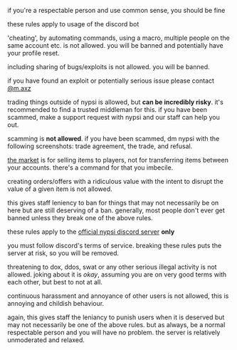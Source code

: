 <script>
  import DocsTemplate from "$lib/components/docs/DocsTemplate.svelte"
  import DocsHeader from '$lib/components/docs/DocsHeader.svelte';
</script>

<DocsTemplate title='rules' />

if you're a respectable person and use common sense, you should be fine

<DocsHeader header='h2' text="bot roles" />

these rules apply to usage of the discord bot

<DocsHeader header='h3' text="automating commands / cheating" anchor="automating-commands-cheating" />

'cheating', by automating commands, using a macro, multiple people on the same account etc. is not allowed. you will be banned and potentially have your profile reset.

<DocsHeader header='h3' text="exploits" />

including sharing of bugs/exploits is not allowed. you will be banned.

if you have found an exploit or potentially serious issue please contact [@m.axz](https://discord.com/users/672793821850894347)

<DocsHeader header='h3' text="trading" />

trading things outside of nypsi is allowed, but **can be incredibly risky**. it's recommended to find a trusted middleman for this. if you have been scammed, make a support request with nypsi and our staff can help you out.

scamming is **not allowed**. if you have been scammed, dm nypsi with the following screenshots: trade agreement, the trade, and refusal.

<DocsHeader header='h3' text="market" />

[the market](/docs/economy/market) is for selling items to players, not for transferring items between your accounts.
there's a command for that you imbecile.

creating orders/offers with a ridiculous value with the intent to disrupt the value of a
given item is not allowed.

<DocsHeader header='h3' text="don't be a prick" />

this gives staff leniency to ban for things that may not necessarily be on here but are still
deserving of a ban. generally, most people don't ever get banned unless they break one of the
above rules.

<DocsHeader header='h2' text="nypsi discord server rules" />

these rules apply to the [official nypsi discord server](/discord) **only**

<DocsHeader header='h3' text="discord terms of service" />

you must follow discord's terms of service. breaking these rules puts the server at risk, so
you will be removed.

<DocsHeader header='h3' text="threats" />

threatening to dox, ddos, swat or any other serious illegal activity is not allowed. joking
about it is _okay_, assuming you are on very good terms with each
other, but best to not at all.

<DocsHeader header='h3' text="harassment" />

continuous harassment and annoyance of other users is not allowed, this is annoying and
childish behaviour.

<DocsHeader header='h2' text="don't be a prick" />

again, this gives staff the leniancy to punish users when it is deserved but may not
necessarily be one of the above rules. but as always, be a normal respectable person and you
will have no problem. the server is relatively unmoderated and relaxed.
